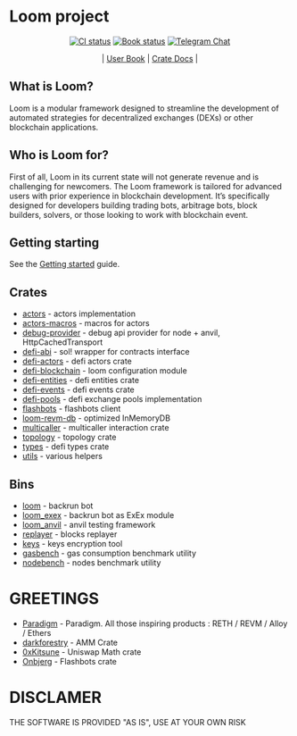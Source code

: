 # Loom project

<div align="center">

[![CI status](https://github.com/dexloom/loom/workflows/Loom/badge.svg)][gh-loom]
[![Book status](https://github.com/dexloom/loom/workflows/Book/badge.svg)][gh-book]
[![Telegram Chat][tg-badge]][tg-url]

| [User Book](https://dexloom.github.io/loom/)
| [Crate Docs](https://dexloom.github.io/loom/docs/) |

[gh-loom]: https://github.com/dexloom/loom/actions/workflows/ci.yml
[gh-book]: https://github.com/dexloom/loom/actions/workflows/book.yml
[tg-badge]: https://img.shields.io/badge/telegram-dexloom_com-2CA5E0?style=plastic&logo=telegram
[tg-url]: https://t.me/dexloom_com

</div>

## What is Loom?

Loom is a modular framework designed to streamline the development of automated strategies for decentralized exchanges (DEXs) or other blockchain applications.

## Who is Loom for?

First of all, Loom in its current state will not generate revenue and is challenging for newcomers. The Loom framework is tailored for advanced users with prior experience in blockchain development. It’s specifically designed for developers building trading bots, arbitrage bots, block builders, solvers, or those looking to work with blockchain event.

## Getting starting

See the [Getting started](https://dexloom.github.io/loom/getting_started.html) guide.


## Crates

- [actors](./crates/actors) - actors implementation
- [actors-macros](./crates/actors-macros) - macros for actors
- [debug-provider](./crates/debug-provider) - debug api provider for node + anvil, HttpCachedTransport
- [defi-abi](./crates/defi-abi) - sol! wrapper for contracts interface
- [defi-actors](./crates/defi-actors) - defi actors crate
- [defi-blockchain](./crates/defi-blockchain) - loom configuration module
- [defi-entities](./crates/defi-entities) - defi entities crate
- [defi-events](./crates/defi-events) - defi events crate
- [defi-pools](./crates/defi-pools) - defi exchange pools implementation
- [flashbots](./crates/flashbots) - flashbots client
- [loom-revm-db](./crates/loom-revm-db) - optimized InMemoryDB
- [multicaller](./crates/multicaller) - multicaller interaction crate
- [topology](./crates/topology) - topology crate
- [types](./crates/types) - defi types crate
- [utils](./crates/utils) - various helpers

## Bins

- [loom](./bin/loom_backrun) - backrun bot
- [loom_exex](./bin/loom_exex) - backrun bot as ExEx module
- [loom_anvil](./bin/loom_anvil) - anvil testing framework
- [replayer](./bin/replayer) - blocks replayer
- [keys](./bin/keys) - keys encryption tool
- [gasbench](./bin/gasbench) - gas consumption benchmark utility
- [nodebench](./bin/nodebench) - nodes benchmark utility


# GREETINGS

- [Paradigm](https://github.com/paradigmxyz) - Paradigm. All those inspiring products : RETH / REVM / Alloy / Ethers
- [darkforestry](https://github.com/darkforestry/amms-rs) - AMM Crate
- [0xKitsune](https://github.com/0xKitsune) - Uniswap Math crate
- [Onbjerg](https://github.com/onbjerg) - Flashbots crate

# DISCLAMER

THE SOFTWARE IS PROVIDED "AS IS", USE AT YOUR OWN RISK
